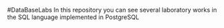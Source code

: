 #DataBaseLabs
In this repository you can see several laboratory works in the SQL language implemented in PostgreSQL